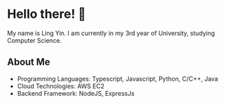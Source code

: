 # Hello there! 👋

My name is Ling Yin. I am currently in my 3rd year of University, studying Computer Science.

## About Me
- Programming Languages: Typescript, Javascript, Python, C/C++, Java
- Cloud Technologies: AWS EC2 
- Backend Framework: NodeJS, ExpressJs 


